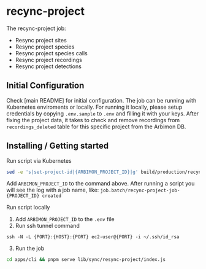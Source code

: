 # recync-project

The recync-project job:

- Resync project sites
- Resync project species
- Resync project species calls
- Resync project recordings
- Resync project detections

## Initial Configuration

Check [main README] for initial configuration.
The job can be running with Kubernetes enviroments or locally.
For running it locally, please setup credentials by copying `.env.sample` to `.env` and filling it with your keys.
After fixing the project data, it takes to check and remove recordings from `recordings_deleted` table for this
specific project from the Arbimon DB.

## Installing / Getting started

Run script via Kubernetes

```sh
sed -e 's|set-project-id|{ARBIMON_PROJECT_ID}|g' build/production/recync-project/deployment.yaml.sample | kubectl apply -f -
```

Add `ARBIMON_PROJECT_ID` to the command above. After running a script you will see the log with a job name, like: `job.batch/recync-project-job-{PROJECT_ID} created`

Run script locally

1. Add `ARBIMON_PROJECT_ID` to the `.env` file
2. Run ssh tunnel command
```
ssh -N -L {PORT}:{HOST}:{PORT} ec2-user@{PORT} -i ~/.ssh/id_rsa
```
3. Run the job

```sh
cd apps/cli && pnpm serve lib/sync/resync-project/index.js
```

